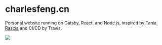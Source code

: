 # charlesfeng.cn
Personal website running on Gatsby, React, and Node.js, inspired by [Tania Rascia](https://github.com/taniarascia/taniarascia.com) and CI/CD by Travis.

![](https://api.travis-ci.com/CharlesFeng47/charlesfeng.cn.svg)
